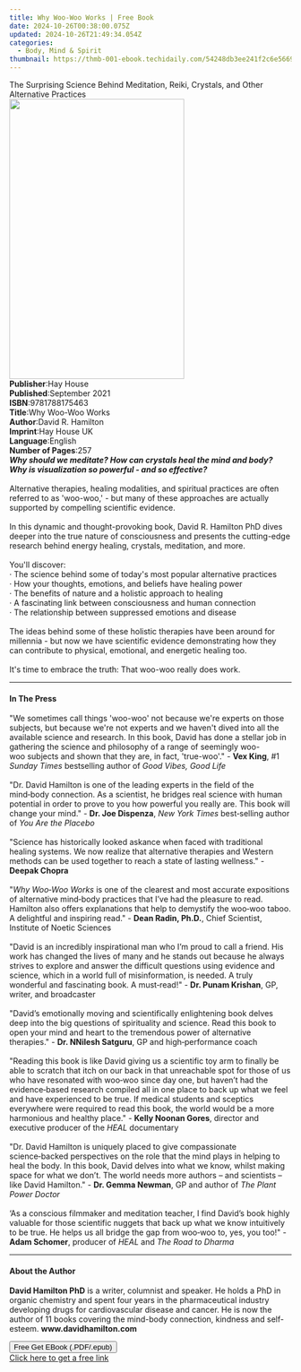 ```yaml
---
title: Why Woo-Woo Works | Free Book
date: 2024-10-26T00:38:00.075Z
updated: 2024-10-26T21:49:34.054Z
categories:
  - Body, Mind & Spirit
thumbnail: https://thmb-001-ebook.techidaily.com/54248db3ee241f2c6e5669ce6304bf3b43726dd334ba9e09446fd6d6c5b3c14b.jpg
---
```

<main id="book-container">
  <div class="flex flex-col">
    <div class="book-brief flex-1 py-6 px-4 sm:p-6 md:py-10 md:px-8">
      <!-- brief-->
      <div class="book-brief-main">
        The Surprising Science Behind Meditation, Reiki, Crystals, and Other
        Alternative Practices
      </div>
    </div>
    <div
      class="book-meta-info flex-1 grid gap-4 col-start-1 col-end-3 row-start-1 sm:mb-6 sm:grid-cols-4 lg:gap-6 lg:col-start-2 lg:row-end-6 lg:row-span-6 lg:mb-0"
    >
      <div
        class="book-meta-info-left place-content-center mt-4 p-4 text-sm leading-6 col-start-2 col-span-2 dark:text-slate-400"
      >
        <img
          class="w-full h-500 object-cover rounded-lg sm:h-255 sm:col-span-2 lg:col-span-full"
          src="https://img-001-ebook.techidaily.com/3f16adbcd4a1a6e98c5f5b7701bb562ec00e77d5651f5457e20eff71deb02a66.jpg"
          alt=""
          width="312"
          height="500"
        />
      </div>
      <div
        class="book-meta-info-right mt-2 col-start-1 row-start-2 col-span-3 self-center"
      >
        <!-- meta data  -->
        <div class="flex flex-col px-4 md:px-8">
          <div class="flex-1">
            <strong>Publisher</strong>:<span class="px-2">Hay House</span>
          </div>
          <div class="flex-1">
            <strong>Published</strong>:<span class="px-2">September 2021</span>
          </div>
          <div class="flex-1">
            <strong>ISBN</strong>:<span class="px-2">9781788175463</span>
          </div>
          <div class="flex-1">
            <strong>Title</strong>:<span class="px-2">Why Woo-Woo Works</span>
          </div>
          <div class="flex-1">
            <strong>Author</strong>:<span class="px-2">David R. Hamilton</span>
          </div>
          <div class="flex-1">
            <strong>Imprint</strong>:<span class="px-2">Hay House UK</span>
          </div>
          <div class="flex-1">
            <strong>Language</strong>:<span class="px-2">English</span>
          </div>
          <div class="flex-1">
            <strong>Number of Pages</strong>:<span class="px-2">257</span>
          </div>
        </div>
      </div>
    </div>
    <div class="book-description flex-1 py-6 px-4 sm:p-6 md:py-10 md:px-8">
      <div class="book-description-main">
        <div accordion-content="" id="description">
          <b
            ><i
              >Why should we meditate? How can crystals heal the mind and body?
              Why is visualization so powerful - and so effective?</i
            ><br /><br /></b
          >Alternative therapies, healing modalities, and spiritual practices
          are often referred to as 'woo-woo,' - but many of these approaches are
          actually supported by compelling scientific evidence.<br /><br />In
          this dynamic and thought-provoking book, David R. Hamilton PhD dives
          deeper into the true nature of consciousness and presents the
          cutting-edge research behind energy healing, crystals, meditation, and
          more.<br /><br />You'll discover:<br />· The science behind some of
          today's most popular alternative practices<br />· How your thoughts,
          emotions, and beliefs have healing power<br />· The benefits of nature
          and a holistic approach to healing<br />· A fascinating link between
          consciousness and human connection<br />· The relationship between
          suppressed emotions and disease<br /><br />The ideas behind some of
          these holistic therapies have been around for millennia - but now we
          have scientific evidence demonstrating how they can contribute to
          physical, emotional, and energetic healing too.<br /><br />It's time
          to embrace the truth: That woo-woo really does work.
        </div>
        <div class="accordion-fader"></div>
      </div>
    </div>
    <div class="book-excerpts flex-1 py-6 px-4 sm:p-6 md:py-10 md:px-8">
      <!-- excerpts-->
      <div class="book-excerpts-main">
        <hr />
        <h4 class="placeholder placeholder-heading">
          <span>In The Press</span>
        </h4>
        <p>
          "We sometimes call things&nbsp;'woo-woo'&nbsp;not because we're
          experts on those subjects, but because we're not experts and we
          haven't dived into all the available science and research. In this
          book, David has done a stellar job in gathering the science and
          philosophy of a range of seemingly&nbsp;woo-woo&nbsp;subjects and
          shown that they are, in fact, 'true-woo'." - <b>Vex King</b>, #1
          <i>Sunday Times</i> bestselling author of <i>Good Vibes, Good Life</i
          ><br /><br />"Dr. David Hamilton is one of the leading experts in the
          field of the mind‑body connection. As a scientist, he bridges real
          science with human potential in order to prove to you how powerful you
          really are. This book will change your mind." -
          <b>Dr. Joe Dispenza</b>, <i>New York Times</i> best‑selling author of
          <i>You Are the Placebo<br /><br /></i>"Science has historically looked
          askance when faced with traditional healing systems. We now realize
          that alternative therapies and Western methods can be used together to
          reach a state of lasting wellness." - <b>Deepak Chopra</b
          ><br /><br />"<i>Why Woo‑Woo Works</i> is one of the clearest and most
          accurate expositions of alternative mind‑body practices that I’ve had
          the pleasure to read. Hamilton also offers explanations that help to
          demystify the woo‑woo taboo. A delightful and inspiring read." -
          <b>Dean Radin, Ph.D.</b>, Chief Scientist, Institute of Noetic
          Sciences<br /><br />"David is an incredibly inspirational man who I’m
          proud to call a friend. His work has changed the lives of many and he
          stands out because he always strives to explore and answer the
          difficult questions using evidence and science, which in a world full
          of misinformation, is needed. A truly wonderful and fascinating book.
          A must‑read!" - <b>Dr. Punam Krishan</b>, GP, writer, and
          broadcaster<br /><br />"David’s emotionally moving and scientifically
          enlightening book delves deep into the big questions of spirituality
          and science. Read this book to open your mind and heart to the
          tremendous power of alternative therapies." -
          <b>Dr. NNilesh Satguru</b>, GP and high‑performance coach<br /><br />"Reading
          this book is like David giving us a scientific toy arm to finally be
          able to scratch that itch on our back in that unreachable spot for
          those of us who have resonated with woo‑woo since day one, but haven’t
          had the evidence‑based research compiled all in one place to back up
          what we feel and have experienced to be true. If medical students and
          sceptics everywhere were required to read this book, the world would
          be a more harmonious and healthy place." - <b>Kelly Noonan Gores</b>,
          director and executive producer of the
          <i>HEAL</i> documentary<br /><br />"Dr. David Hamilton is uniquely
          placed to give compassionate science‑backed perspectives on the role
          that the mind plays in helping to heal the body. In this book, David
          delves into what we know, whilst making space for what we don’t. The
          world needs more authors – and scientists – like David Hamilton." -
          <b>Dr. Gemma Newman</b>, GP and author of <i>The Plant Power Doctor</i
          ><br /><br />‘As a conscious filmmaker and meditation teacher, I find
          David’s book highly valuable for those scientific nuggets that back up
          what we know intuitively to be true. He helps us all bridge the gap
          from woo‑woo to, yes, you too!" - <b>Adam Schomer</b>, producer of
          <i>HEAL</i> and <i>The Road to Dharma</i>
        </p>
      </div>
    </div>
    <div class="book-about-author flex-1 py-6 px-4 sm:p-6 md:py-10 md:px-8">
      <!-- about author-->
      <div class="book-main-author-main">
        <hr />
        <h4 class="placeholder placeholder-heading">
          <span>About the Author</span>
        </h4>
        <p>
          <b>David Hamilton PhD</b>&nbsp;is a writer, columnist and speaker. He
          holds a PhD in organic chemistry and spent four years in the
          pharmaceutical industry developing drugs for cardiovascular disease
          and cancer. He is now the author of 11 books covering the mind-body
          connection, kindness and self-esteem.&nbsp;<b
            >www.davidhamilton.com</b
          >
        </p>
      </div>
    </div>
    <div class="book-free-get flex-1 py-6 px-4 sm:p-6 md:py-10 md:px-8">
      <button
        id="btn-free-get"
        class="bg-blue-500 hover:bg-blue-700 text-white font-bold py-2 px-4 rounded"
      >
        Free Get EBook (.PDF/.epub)
      </button>
      <div id="countdown-display" class="px-2 text-lg mt-2"></div>
      <a
        id="free-link"
        class="hidden bg-blue-500 hover:bg-blue-700 text-white font-bold py-2 px-4 rounded"
        href="https://www.ebooks.com/en-us/book/210188119/why-woo-woo-works/david-r-hamilton/"
        target="_blank"
        >Click here to get a free link</a
      >
    </div>
    <script>
      let countdownTime = 0;
      let countdownInterval = null;
      document
        .getElementById('btn-free-get')
        .addEventListener('click', startCountdown);
      function startCountdown() {
        countdownTime = new Date().getTime() + 60000 * 3;
        countdownInterval = setInterval(updateCountdown, 1000);
        document.getElementById('btn-free-get').disabled = true;
        document
          .getElementById('btn-free-get')
          .classList.add('bg-gray-500', 'cursor-not-allowed');
      }
      function updateCountdown() {
        let currentTime = new Date().getTime();
        let timeLeft = countdownTime - currentTime;
        let secondsLeft = Math.floor(timeLeft / 1000);
        document.getElementById('countdown-display').innerHTML =
          `Remaining time: ${secondsLeft} seconds.`;
        if (secondsLeft <= 0) {
          clearInterval(countdownInterval);
          document.getElementById('btn-free-get').classList.add('hidden');
          document.getElementById('free-link').classList.remove('hidden');
          document.getElementById('countdown-display').innerHTML = '';
        }
      }
    </script>
  </div>
</main>

<ins class="adsbygoogle"
      style="display:block"
      data-ad-client="ca-pub-7571918770474297"
      data-ad-slot="8358498916"
      data-ad-format="auto"
      data-full-width-responsive="true"></ins>
    